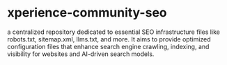 # xperience-community-seo
a centralized repository dedicated to essential SEO infrastructure files like robots.txt, sitemap.xml, llms.txt, and more. It aims to provide optimized configuration files that enhance search engine crawling, indexing, and visibility for websites and AI-driven search models. 
